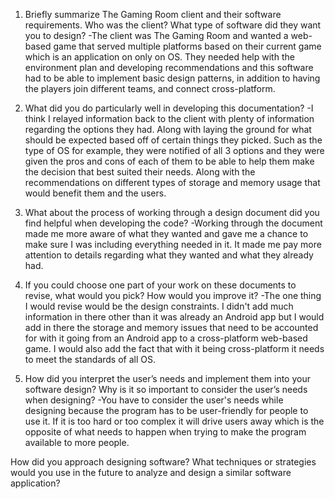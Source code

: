 1. Briefly summarize The Gaming Room client and their software requirements. Who was the client? What type of software did they want you to design?
-The client was The Gaming Room and wanted a web-based game that served multiple platforms based on their current game which is an application on only on OS. 
  They needed help with the environment plan and developing recommendations and this software had to be able to implement basic design patterns, in addition to 
  having the players join different teams, and connect cross-platform.

2. What did you do particularly well in developing this documentation?
  -I think I relayed information back to the client with plenty of information regarding the options they had. Along with laying the ground for what should be
  expected based off of certain things they picked. Such as the type of OS for example, they were notified of all 3 options and they were given the pros and
  cons of each of them to be able to help them make the decision that best suited their needs. Along with the recommendations on different types of storage
  and memory usage that would benefit them and the users.
  
3. What about the process of working through a design document did you find helpful when developing the code?
  -Working through the document made me more aware of what they wanted and gave me a chance to make sure I was including everything needed in it. 
  It made me pay more attention to details regarding what they wanted and what they already had. 
  
4. If you could choose one part of your work on these documents to revise, what would you pick? How would you improve it?
  -The one thing I would revise would be the design constraints. I didn't add much information in there other than it was already an Android app but I would
  add in there the storage and memory issues that need to be accounted for with it going from an Android app to a cross-platform web-based game. I would also
  add the fact that with it being cross-platform it needs to meet the standards of all OS.
  
5. How did you interpret the user’s needs and implement them into your software design? Why is it so important to consider the user’s needs when designing?
  -You have to consider the user's needs while designing because the program has to be user-friendly for people to use it. If it is too hard or too complex
  it will drive users away which is the opposite of what needs to happen when trying to make the program available to more people. 
  
How did you approach designing software? What techniques or strategies would you use in the future to analyze and design a similar software application?

